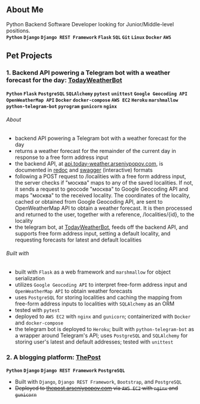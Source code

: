 ## About Me

Python Backend Software Developer looking for Junior/Middle-level positions.  
__`Python` `Django` `Django REST Framework` `Flask` `SQL` `Git` `Linux` `Docker` `AWS`__

## Pet Projects

### 1. Backend API powering a Telegram bot with a weather forecast for the day: [TodayWeatherBot](https://github.com/Arseniy-Popov/TodayWeatherBot)
__`Python` `Flask` `PostgreSQL` `SQLAlchemy` `pytest` `unittest` `Google Geocoding API` `OpenWeatherMap API` `Docker` `docker-compose` `AWS EC2` `Heroku` `marshmallow` `python-telegram-bot` `pyrogram` `gunicorn` `nginx`__
###### About
* backend API powering a Telegram bot with a weather forecast for the day
* returns a weather forecast for the remainder of the current day in response to a free form address input
* the backend API, at [api.today-weather.arseniypopov.com](http://api.today-weather.arseniypopov.com), is documented in [redoc](http://api.today-weather.arseniypopov.com/docs/redoc.html) and [swagger](http://api.today-weather.arseniypopov.com/docs/swagger.html) (interactive) formats
* following a POST request to /localities with a free form address input, the server checks if "москва" maps to any of the saved localities. If not, it sends a request to geocode "москва" to Google Geocoding API and maps "москва" to the received locality. The coordinates of the locality, cached or obtained from Google Geocoding API, are sent to OpenWeatherMap API to obtain a weather forecast. It is then processed and returned to the user, together with a reference, /localities/{id}, to the locality
* the telegram bot, at [TodayWeatherBot](https://t.me/AMP_TodayWeatherBot), feeds off the backend API, and supports free form address input, setting a default locality, and requesting forecasts for latest and default localities
###### Built with
* built with `Flask` as a web framework and `marshmallow` for object serialization 
* utilizes `Google Geocoding API` to interpret free-form address input and `OpenWeatherMap API` to obtain weather forecasts
* uses `PostgreSQL` for storing localities and caching the mapping from free-form address inputs to localities with `SQLAlchemy` as an ORM
* tested with `pytest`
* deployed to `AWS EC2` with `nginx` and `gunicorn`; containerized with `Docker` and `docker-compose`
* the telegram bot is deployed to `Heroku`; built with `python-telegram-bot` as a wrapper around Telegram's API; uses `PostgreSQL` and `SQLAlchemy` for storing user's latest and default addresses; tested with `unittest`

### 2. A blogging platform: [ThePost](https://github.com/Arseniy-Popov/ThePost)
__`Python` `Django` `Django REST Framework` `PostgreSQL`__
* Built with `Django`, `Django REST Framework`, `Bootstrap`, and `PostgreSQL`
* ~~Deployed to [thepost.arseniypopov.com](https://thepost.arseniypopov.com/) via `AWS EC2` with `nginx` and `gunicorn`~~
